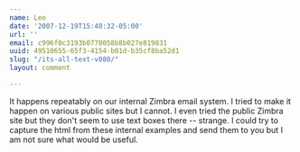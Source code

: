 ```yaml
---
name: Leo
date: '2007-12-19T15:40:32-05:00'
url: ''
email: c996f0c3193b0770058b8b027e819831
uuid: 49510655-65f3-4154-b01d-b35cf8ba52d1
slug: "/its-all-text-v080/"
layout: comment

---
```


It happens repeatably on our internal Zimbra email system.
I tried to make it happen on various public sites but I cannot.
I even tried the public Zimbra site but they don't seem to use text boxes there -- strange.
I could try to capture the html from these internal examples and send them to you but I am not sure what would be useful.
